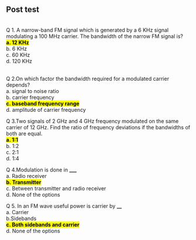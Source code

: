## Post test

<br>
Q 1.	A narrow-band FM signal which is generated by a 6 KHz signal modulating a 100 MHz carrier. The bandwidth of the narrow FM signal is?<br>
<mark><b>a. 12 KHz<br></b></mark>
b. 6 KHz<br>
c. 60 KHz<br>
d. 120 KHz<br><br>

Q 2.On which factor the bandwidth required for a modulated carrier depends?<br>
a. signal to noise ratio<br>
b. carrier frequency<br>
<mark><b>c. baseband frequency range<br></b></mark>
d. amplitude of carrier frequency<br>

Q 3.Two signals of 2 GHz and 4 GHz frequency modulated on the same carrier of 12 GHz. Find the ratio of frequency deviations if the bandwidths of both are equal.<br>
<mark><b>a. 1:1<br></b></mark>
b. 1:2<br>
c. 2:1<br>
d. 1:4<br>

Q 4.Modulation is done in **\_\_\_**<br>
a. Radio receiver<br>
<mark><b>b. Transmitter<br></b></mark>
c. Between transmitter and radio receiver<br>
d. None of the options<br>

Q 5. In an FM wave useful power is carrier by **\_\_** <br>
a. Carrier<br>
b.Sidebands<br></b></mark>
<mark><b>c. Both sidebands and carrier<br></b></mark>
d. None of the options<br>

